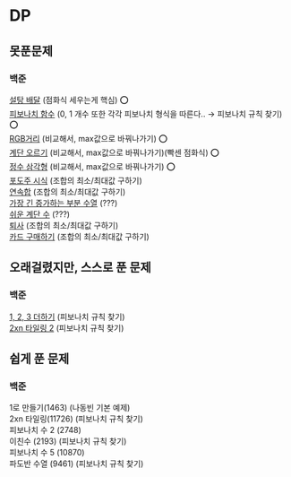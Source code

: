# DP

## 못푼문제
### 백준
[설탕 배달](https://www.acmicpc.net/problem/2839) (점화식 세우는게 핵심) :o: <br>
[피보나치 함수](https://www.acmicpc.net/problem/1003) (0, 1 개수 또한 각각 피보나치 형식을 따른다.. → 피보나치 규칙 찾기) :o: <br>
[RGB거리](https://www.acmicpc.net/problem/1149) (비교해서, max값으로 바꿔나가기) :o: <br>
[계단 오르기](https://www.acmicpc.net/problem/2579) (비교해서, max값으로 바꿔나가기)(빡센 점화식) :o: <br>
[정수 삼각형](https://www.acmicpc.net/problem/1932) (비교해서, max값으로 바꿔나가기) :o: <br>
[포도주 시식](https://www.acmicpc.net/problem/2156) (조합의 최소/최대값 구하기) <br>
[연속합](https://www.acmicpc.net/problem/1912) (조합의 최소/최대값 구하기) <br>
[가장 긴 증가하는 부분 수열](https://www.acmicpc.net/problem/11053) (???) <br>
[쉬운 계단 수](https://www.acmicpc.net/problem/10844) (???) <br>
[퇴사](https://www.acmicpc.net/problem/14501) (조합의 최소/최대값 구하기) <br>
[카드 구매하기](https://www.acmicpc.net/problem/11052) (조합의 최소/최대값 구하기) <br>

## 오래걸렸지만, 스스로 푼 문제
### 백준
[1, 2, 3 더하기](https://www.acmicpc.net/problem/9095) (피보나치 규칙 찾기) <br>
[2xn 타일링 2](https://www.acmicpc.net/problem/11727) (피보나치 규칙 찾기) <br>

## 쉽게 푼 문제
### 백준
1로 만들기(1463) (나동빈 기본 예제) <br>
2xn 타일링(11726) (피보나치 규칙 찾기) <br>
피보나치 수 2 (2748) <br>
이친수 (2193) (피보나치 규칙 찾기) <br>
피보나치 수 5 (10870) <br>
파도반 수열 (9461) (피보나치 규칙 찾기) <br>
